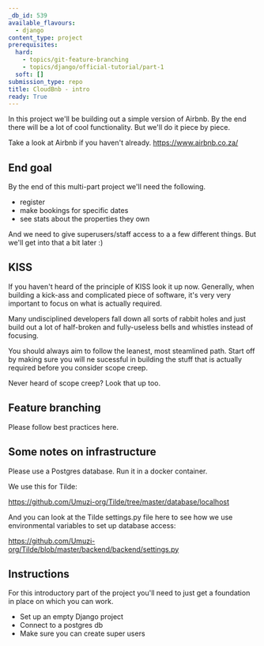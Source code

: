 ```yaml
---
_db_id: 539
available_flavours:
  - django
content_type: project
prerequisites:
  hard:
    - topics/git-feature-branching
    - topics/django/official-tutorial/part-1
  soft: []
submission_type: repo
title: CloudBnb - intro
ready: True
---
```


In this project we'll be building out a simple version of Airbnb. By the end there will be a lot of cool functionality. But we'll do it piece by piece.

Take a look at Airbnb if you haven't already. https://www.airbnb.co.za/

## End goal

By the end of this multi-part project we'll need the following.

- register
- make bookings for specific dates
- see stats about the properties they own

And we need to give superusers/staff access to a a few different things. But we'll get into that a bit later :)

## KISS

If you haven't heard of the principle of KISS look it up now. Generally, when building a kick-ass and complicated piece of software, it's very very important to focus on what is actually required.

Many undisciplined developers fall down all sorts of rabbit holes and just build out a lot of half-broken and fully-useless bells and whistles instead of focusing.

You should always aim to follow the leanest, most steamlined path. Start off by making sure you will ne sucessful in building the stuff that is actually required before you consider scope creep.

Never heard of scope creep? Look that up too.

## Feature branching

Please follow best practices here.

## Some notes on infrastructure

Please use a Postgres database. Run it in a docker container.

We use this for Tilde:

https://github.com/Umuzi-org/Tilde/tree/master/database/localhost

And you can look at the Tilde settings.py file here to see how we use environmental variables to set up database access:

https://github.com/Umuzi-org/Tilde/blob/master/backend/backend/settings.py

## Instructions

For this introductory part of the project you'll need to just get a foundation in place on which you can work.

- Set up an empty Django project
- Connect to a postgres db
- Make sure you can create super users
